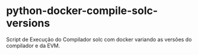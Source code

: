 # python-docker-compile-solc-versions
Script de Execução do Compilador solc com docker variando as versões do compilador e da EVM.



